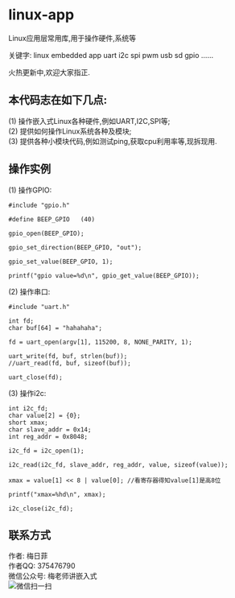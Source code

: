 # linux-app
Linux应用层常用库,用于操作硬件,系统等

关键字: linux embedded app uart i2c spi pwm usb sd gpio ......  

火热更新中,欢迎大家指正.

## 本代码志在如下几点:  
(1) 操作嵌入式Linux各种硬件,例如UART,I2C,SPI等;  
(2) 提供如何操作Linux系统各种及模块;  
(3) 提供各种小模块代码,例如测试ping,获取cpu利用率等,现拆现用.  

## 操作实例  

(1) 操作GPIO:  
```
#include "gpio.h"

#define BEEP_GPIO	(40)

gpio_open(BEEP_GPIO);

gpio_set_direction(BEEP_GPIO, "out");

gpio_set_value(BEEP_GPIO, 1);

printf("gpio value=%d\n", gpio_get_value(BEEP_GPIO));
```  
   

(2) 操作串口: 
```
#include "uart.h"

int fd;
char buf[64] = "hahahaha";

fd = uart_open(argv[1], 115200, 8, NONE_PARITY, 1);

uart_write(fd, buf, strlen(buf));
//uart_read(fd, buf, sizeof(buf));

uart_close(fd);
```

(3) 操作i2c:  
```
int i2c_fd;
char value[2] = {0};
short xmax;
char slave_addr = 0x14;
int reg_addr = 0x8048;

i2c_fd = i2c_open(1);

i2c_read(i2c_fd, slave_addr, reg_addr, value, sizeof(value));

xmax = value[1] << 8 | value[0]; //看寄存器得知value[1]是高8位

printf("xmax=%hd\n", xmax);

i2c_close(i2c_fd);
```

## 联系方式  
作者: 梅日菲  
作者QQ: 375476790  
微信公众号: 梅老师讲嵌入式  
![微信扫一扫](https://github.com/Teacher-May/linux-app/raw/master/pic/WXGZH.jpg)
